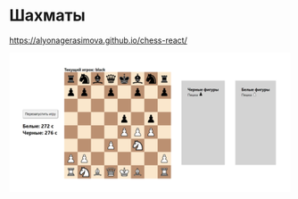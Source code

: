 # Шахматы
https://alyonagerasimova.github.io/chess-react/

<img src="./src/assets/screen.png" alt="">